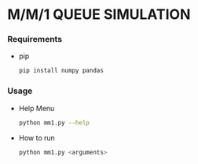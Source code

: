 # M/M/1 QUEUE SIMULATION

### Requirements
* pip
  ```sh
  pip install numpy pandas
  ```

### Usage

* Help Menu
   ```sh
   python mm1.py --help
   ```

* How to run
   ```sh
   python mm1.py <arguments>
   ```

